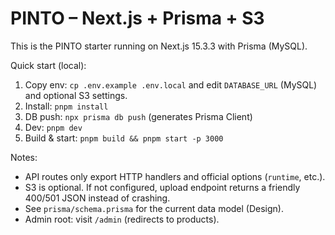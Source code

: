 # PINTO – Next.js + Prisma + S3

This is the PINTO starter running on Next.js 15.3.3 with Prisma (MySQL).

Quick start (local):

1. Copy env: `cp .env.example .env.local` and edit `DATABASE_URL` (MySQL) and optional S3 settings.
2. Install: `pnpm install`
3. DB push: `npx prisma db push` (generates Prisma Client)
4. Dev: `pnpm dev`
5. Build & start: `pnpm build && pnpm start -p 3000`

Notes:
- API routes only export HTTP handlers and official options (`runtime`, etc.).
- S3 is optional. If not configured, upload endpoint returns a friendly 400/501 JSON instead of crashing.
- See `prisma/schema.prisma` for the current data model (Design).
- Admin root: visit `/admin` (redirects to products).
